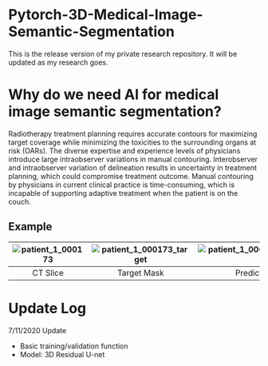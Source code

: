 # Pytorch-3D-Medical-Image-Semantic-Segmentation

This is the release version of my private research repository. It will be updated as my research goes.

# Why do we need AI for medical image semantic segmentation?
Radiotherapy treatment planning requires accurate contours for maximizing target coverage while minimizing the toxicities to the surrounding organs at risk (OARs). The diverse expertise and experience levels of physicians introduce large intraobserver variations in manual contouring. Interobserver and intraobserver variation of delineation results in uncertainty in treatment planning, which could compromise treatment outcome. Manual contouring by physicians in current clinical practice is time-consuming, which is incapable of supporting adaptive treatment when the patient is on the couch.

## Example
|![patient_1_000173](https://user-images.githubusercontent.com/24512849/87240071-be871780-c3db-11ea-8c04-afb9571c18b3.png)|![patient_1_000173_target](https://user-images.githubusercontent.com/24512849/87240070-be871780-c3db-11ea-8b24-f5d6fdf29ac8.png)|![patient_1_000173_pred_ARPC_net](https://user-images.githubusercontent.com/24512849/87240072-be871780-c3db-11ea-8e00-2629bc82bc58.png)|![patient_1_000173_pred_ARPC_net_overlay_comp](https://user-images.githubusercontent.com/24512849/87240069-bdee8100-c3db-11ea-9481-ef6b5e25b545.png)|
|:-:|:-:|:-:|:--:|
|CT Slice|Target Mask|Prediction Mask|Contour Overlay (prediction in red; target in green)| 

# Update Log

7/11/2020 Update

- Basic training/validation function
- Model: 3D Residual U-net
